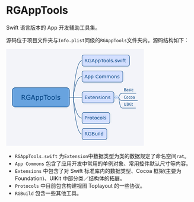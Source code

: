 # RGAppTools

Swift 语言版本的 App 开发辅助工具集。

源码位于项目文件夹与`Info.plist`同级的`RGAppTools`文件夹内。源码结构如下：

![Structure_of_RGAppTools](https://github.com/rain2540/RGAppTools/blob/master/RGAppTools.png)

* `RGAppTools.swift` 为`Extension`中数据类型为类的数据规定了命名空间`rat`。
* `App Commons` 包含了应用开发中常用的单例对象、常用控件默认尺寸等内容。
* `Extensions` 中包含了对 Swift 标准库内的数据类型、Cocoa 框架(主要为 Foundation)、UIKit 中部分类／结构体的拓展。
* `Protocols` 中目前包含构建视图 Toplayout 的一些协议。
* `RGBuild` 包含一些其他工具。
